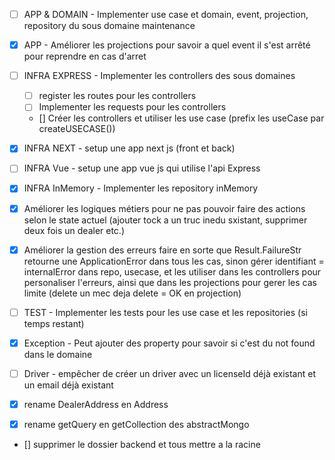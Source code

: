 - [ ] APP & DOMAIN - Implementer use case et domain, event, projection, repository du sous domaine maintenance
- [x] APP - Améliorer les projections pour savoir a quel event il s'est arrêté pour reprendre en cas d'arret
- [ ] INFRA EXPRESS - Implementer les controllers des sous domaines
  - [ ] register les routes pour les controllers
  - [ ] Implementer les requests pour les controllers
  - [] Créer les controllers et utiliser les use case (prefix les useCase par createUSECASE())
- [X] INFRA NEXT - setup une app next js (front et back)
- [ ] INFRA Vue - setup une app vue js qui utilise l'api Express
- [X] INFRA InMemory - Implementer les repository inMemory
- [X] Améliorer les logiques métiers pour ne pas pouvoir faire des actions selon le state actuel (ajouter tock a un truc inedu sxistant, supprimer deux fois un dealer etc.)
- [X] Améliorer la gestion des erreurs faire en sorte que Result.FailureStr retourne une ApplicationError dans tous les cas,
      sinon gérer identifiant = internalError dans repo, usecase, et les utiliser dans les controllers pour personaliser l'erreurs,
      ainsi que dans les projections pour gerer les cas limite (delete un mec deja delete = OK en projection)
- [ ] TEST - Implementer les tests pour les use case et les repositories (si temps restant)
- [X] Exception - Peut ajouter des property pour savoir si c'est du not found dans le domaine 
- [ ] Driver - empêcher de créer un driver avec un licenseId déjà existant et un email déjà existant

- [x] rename DealerAddress en Address
- [x] rename getQuery en getCollection des abstractMongo
- [] supprimer le dossier backend et tous mettre a la racine
